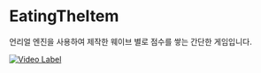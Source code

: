 # EatingTheItem

언리얼 엔진을 사용하여 제작한 웨이브 별로 점수를 쌓는 간단한 게임입니다.

[![Video Label](http://img.youtube.com/vi/59USvjy2toI/0.jpg)](https://youtu.be/hq2zy3_4oKw)
